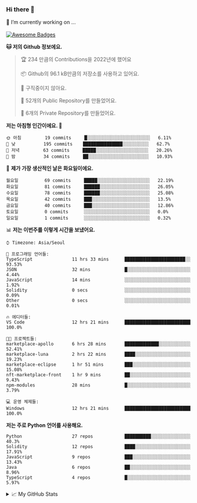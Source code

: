 ### Hi there 👋 
🔭 I’m currently working on ... </br></br>
[![Awesome Badges](https://img.shields.io/badge/Introduce-EN-green.svg)](https://github.com/tlatkdgus1/tlatkdgus1/blob/main/README.md.en)

<!--START_SECTION:waka-->
**🐱 저의 Github 정보에요.** 

> 🏆 234 만큼의 Contributions을 2022년에 했어요
 > 
> 📦 Github의 96.1 kB만큼의 저장소를 사용하고 있어요. 
 > 
> 🚫 구직중이지 않아요.
 > 
> 📜 52개의 Public Repository를 만들었어요. 
 > 
> 🔑 6개의 Private Repository를 만들었어요.  

**저는 아침형 인간이에요. 🐤** 

```text
🌞 아침         19 commits     █░░░░░░░░░░░░░░░░░░░░░░░░   6.11% 
🌆 낮　         195 commits    ███████████████░░░░░░░░░░   62.7% 
🌃 저녁         63 commits     █████░░░░░░░░░░░░░░░░░░░░   20.26% 
🌙 밤　         34 commits     ██░░░░░░░░░░░░░░░░░░░░░░░   10.93%

```
📅 **제가 가장 생산적인 날은 화요일이에요.** 

```text
월요일          69 commits     █████░░░░░░░░░░░░░░░░░░░░   22.19% 
화요일          81 commits     ██████░░░░░░░░░░░░░░░░░░░   26.05% 
수요일          78 commits     ██████░░░░░░░░░░░░░░░░░░░   25.08% 
목요일          42 commits     ███░░░░░░░░░░░░░░░░░░░░░░   13.5% 
금요일          40 commits     ███░░░░░░░░░░░░░░░░░░░░░░   12.86% 
토요일          0 commits      ░░░░░░░░░░░░░░░░░░░░░░░░░   0.0% 
일요일          1 commits      ░░░░░░░░░░░░░░░░░░░░░░░░░   0.32%

```


📊 **저는 이번주를 이렇게 시간을 보냈어요.** 

```text
⌚︎ Timezone: Asia/Seoul

💬 프로그래밍 언어들: 
TypeScript               11 hrs 33 mins      ███████████████████████░░   93.53% 
JSON                     32 mins             █░░░░░░░░░░░░░░░░░░░░░░░░   4.44% 
JavaScript               14 mins             ░░░░░░░░░░░░░░░░░░░░░░░░░   1.92% 
Solidity                 0 secs              ░░░░░░░░░░░░░░░░░░░░░░░░░   0.09% 
Other                    0 secs              ░░░░░░░░░░░░░░░░░░░░░░░░░   0.01%

🔥 에디터들: 
VS Code                  12 hrs 21 mins      █████████████████████████   100.0%

🐱‍💻 프로젝트들: 
marketplace-apollo       6 hrs 28 mins       █████████████░░░░░░░░░░░░   52.41% 
marketplace-luna         2 hrs 22 mins       ████░░░░░░░░░░░░░░░░░░░░░   19.23% 
marketplace-eclipse      1 hr 51 mins        ███░░░░░░░░░░░░░░░░░░░░░░   15.08% 
nft-marketplace-front    1 hr 9 mins         ██░░░░░░░░░░░░░░░░░░░░░░░   9.43% 
npm-modules              28 mins             █░░░░░░░░░░░░░░░░░░░░░░░░   3.79%

💻 운영 체제들: 
Windows                  12 hrs 21 mins      █████████████████████████   100.0%

```

**저는 주로 Python 언어를 사용해요.** 

```text
Python                   27 repos            ██████████░░░░░░░░░░░░░░░   40.3% 
Solidity                 12 repos            ████░░░░░░░░░░░░░░░░░░░░░   17.91% 
JavaScript               9 repos             ███░░░░░░░░░░░░░░░░░░░░░░   13.43% 
Java                     6 repos             ██░░░░░░░░░░░░░░░░░░░░░░░   8.96% 
TypeScript               4 repos             █░░░░░░░░░░░░░░░░░░░░░░░░   5.97%

```



<!--END_SECTION:waka-->

<details>
<summary>📈 My GitHub Stats</summary>
<p align="center"> <img src="https://github-readme-stats.vercel.app/api?username=tlatkdgus1&show_icons=true" alt="tlatkdgus1" />
</details>

